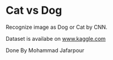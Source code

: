 # Cat vs Dog

Recognize image as Dog or Cat by CNN.

Dataset is availabe on www.kaggle.com

Done By Mohammad Jafarpour
